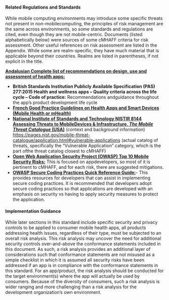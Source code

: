#### Related Regulations and Standards

While mobile computing environments may introduce some specific threats not present in non-mobilecomputing, the principles of risk management
are the same across environments, so some standards and regulations are cited, even though they are not mobile-centric. Documents (listed
alphabetically below) were sources of some cMHAFF criteria for risk assessment. Other useful references on risk assessment are listed in the
Appendix. While some are realm-specific, they have much material that is applicable beyond their countries. Realms are listed in parentheses, if not explicit in the title.

**[Andalusian Complete list of recommendations on design, use and assessment of health apps:](http://www.calidadappsalud.com/en/listado-completo-recomendaciones-app-salud/)**
- **British Standards Institution Publicly Available Specification (PAS) 277:2015 Health and wellness apps – Quality criteria across
the life cycle – Code of practice:** Recommendations andguidance throughout the app’s product development life cycle
- **[French Good Practice Guidelines on Health Apps and Smart Devices (Mobile Health or mHealth)](https://www.hassante.fr/portail/upload/docs/application/pdf/2017-03/dir1/good_practice_guidelines_on_health_apps_and_smart_devices_mobile_health_or_mhealth.pdf)**
- **[National Institute of Standards and Technology NISTIR 8144 Assessing Threats to MobileDevices & Infrastructure, *The Mobile Threat Catalogue* (USA)](https://nccoe.nist.gov/sites/default/files/library/mtc-nistir-8144-draft.pdf)** (context and background
information)
https://pages.nist.gov/mobile-threat-catalogue/application.html#vulnerable-applications (actual catalog of threats, specifically the “Vulnerable Application” category, which is the part ofthe threat catalog closest to cMHAFF)
- **[Open Web Application Security Project (OWASP) Top 10 Mobile Security Risks:](https://www.owasp.org/index.php/Mobile_Top_10_2016-Top_10)** This is focused on appdevelopers, so most of it is pertinent to
cMHAFF, and for each risk, there are suggested mitigations.
- **[OWASP Secure Coding Practices Quick Reference Guide:](https://owasp.org/www-project-secure-coding-practices-quickreference-guide/)**- This provides resources for developers that can assist in implementing secure coding practices. It is recommended that developers adopt secure coding practices so that applications are developed with an emphasis on security vs having to apply security measures to protect the application.

#### Implementation Guidance

While later sections in this standard include specific security and privacy controls to be applied to consumer mobile health apps, all products addressing health issues, regardless of their type, must be subjected to an overall risk analysis. This risk analysis may uncover the need for additional security controls over-and-above the conformance statements included in this document. As such, a risk analysis provides an additional layer of considerations such that conformance statements are not misused as a simple checklist in which it is assumed all security risks have been addressed if an app is in compliance with the conformance statements in this standard. For an app/product, the risk analysis should be conducted for the target environment(s) where the app will actually be used by consumers. Because of the diversity of consumers, such a risk analysis is wider ranging and more challenging than a risk analysis for the development organization’s own environment.